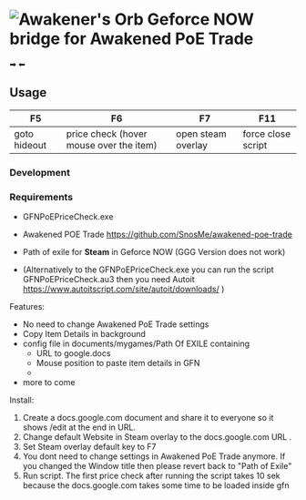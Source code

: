 # ![Awakener's Orb](https://web.poecdn.com/image/Art/2DItems/Currency/TransferOrb.png) Geforce NOW bridge for Awakened PoE Trade


➡  ⬅

## Usage

| F5 | F6 | F7 | F11 |
|-----|------|--------|----------|
| goto hideout | price check (hover mouse over the item) | open steam overlay | force close script |

### Development


### Requirements

- GFNPoEPriceCheck.exe

- Awakened POE Trade
  https://github.com/SnosMe/awakened-poe-trade

- Path of exile for **Steam** in Geforce NOW (GGG Version does not work) 

- (Alternatively to the GFNPoEPriceCheck.exe you can run the script GFNPoEPriceCheck.au3 then you need Autoit https://www.autoitscript.com/site/autoit/downloads/ ) 


Features:
- No need to change Awakened PoE Trade settings
- Copy Item Details in background
- config file in documents/mygames/Path Of EXILE containing
  - URL to google.docs
  - Mouse position to paste item details in GFN
  - 
- more to come

Install:
1. Create a docs.google.com document and share it to everyone so it shows /edit at the end in URL.
2. Change default Website in Steam overlay to the docs.google.com URL .
3. Set Steam overlay default key to F7
4. You dont need to change settings in Awakened PoE Trade anymore. If you changed the Window title then please revert back to "Path of Exile"
5. Run script. 
   The first price check after running the script takes 10 sek because the docs.google.com takes some time to be loaded inside gfn  

